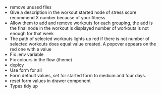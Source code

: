 - remove unused files
- Give a description in the workout started node of stress score recommend X number because of your fitness
- Allow them to add and remove workouts for each grouping, the add is the final node in the workout is displayed number of workouts is not enough for that week
- The path of selected workouts lights up red if there is not number of selected workouts does equal value created. A popover appears on the red one with a value
- Fix .env variable
- Fix colours in the flow (theme)
- deploy
- Use form for all
- Form default values, set for started form to medium and four days. 
- reset form values in drawer component
- Types tidy up